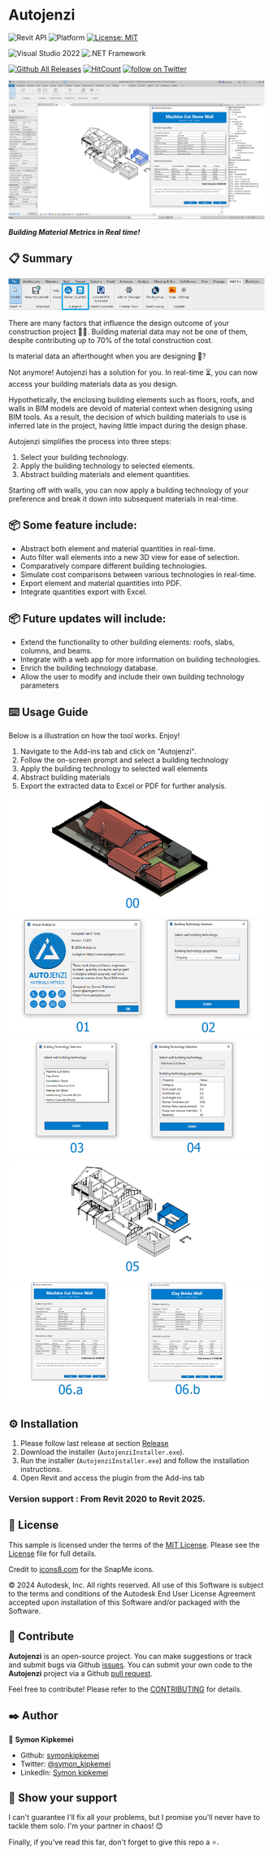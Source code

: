 ﻿
# Autojenzi
![Revit API](https://img.shields.io/badge/Revit%20API%202025-blue.svg) ![Platform](https://img.shields.io/badge/platform-Windows-lightgray.svg) [![License: MIT](https://img.shields.io/badge/License-MIT-yellow.svg)](https://opensource.org/licenses/MIT)


![Visual Studio 2022](https://img.shields.io/badge/Visual_Studio_2022-yellow) ![.NET Framework](https://img.shields.io/badge/.NET_8.0-yellow)


[![Github All Releases](https://img.shields.io/github/downloads/symonkipkemei/Autojenzi/total?color=blue&label=Download)]()
[![HitCount](https://hits.dwyl.com/symonkipkemei/Autojenzi.svg?style=flat-square)](http://hits.dwyl.com/symonkipkemei/Autojenzi)
<a href="https://twitter.com/intent/follow?screen_name=symon_kipkemei">
<img src="https://img.shields.io/twitter/follow/symon_kipkemei?style=social&logo=twitter"
alt="follow on Twitter"></a>


![Sample](src/Addin/Resources/Sample.jpg)

***Building Material Metrics in Real time!***

 
## 📋 Summary

![Ribbon](src/Addin/Resources/Ribbon.png)

There are many factors that influence the design outcome of your construction project 👷‍♂️. Building material data may not be one of them, despite contributing up to 70% of the total construction cost.

Is material data an afterthought when you are designing 🤔?

Not anymore! Autojenzi has a solution for you. In real-time ⏳, you can now access your building materials data as you design.

Hypothetically, the enclosing building elements such as floors, roofs, and walls in BIM models are devoid of material context when designing using BIM tools. As a result, the decision of which building materials to use is inferred late in the project, having little impact during the design phase.

Autojenzi simplifies the process into three steps:

1. Select your building technology.
2. Apply the building technology to selected elements.
3. Abstract building materials and element quantities.


Starting off with walls, you can now apply a building technology of your preference and break it down into subsequent materials in real-time.


## 📦 Some feature include:

- Abstract both element and material quantities in real-time.
- Auto filter wall elements into a new 3D view for ease of selection.
- Comparatively compare different building technologies.
- Simulate cost comparisons between various technologies in real-time.
- Export element and material quantities into PDF.
- Integrate quantities export with Excel.


## 📦 Future updates will include:

- Extend the functionality to other building elements: roofs, slabs, columns, and beams.
- Integrate with a web app for more information on building technologies.
- Enrich the building technology database.
- Allow the user to modify and include their own building technology parameters


 ## ⌨️ Usage Guide

Below is a illustration on how the tool works. Enjoy!
1. Navigate to the Add-ins tab and click on "Autojenzi".
3. Follow the on-screen prompt and select a building technology
4. Apply the building technology to selected wall elements
5. Abstract building materials
6. Export the extracted data to Excel or PDF for further analysis.

![partO](src/Addin/Resources/part0.png)
![partA](src/Addin/Resources/partA.png)
![partB](src/Addin/Resources/partB.png)
![partC](src/Addin/Resources/partC.png)
![partD](src/Addin/Resources/partD.png)



## ⚙️ Installation

1. Please follow last release at section [Release](https://github.com/symonkipkemei/Autojenzi/releases)
2. Download the installer (`AutojenziInstaller.exe`).
3. Run the installer (`AutojenziInstaller.exe`) and follow the installation instructions.
4. Open Revit and access the plugin from the Add-ins tab


### Version support : From Revit 2020 to Revit 2025.


## 📄 License

This sample is licensed under the terms of the [MIT License](http://opensource.org/licenses/MIT). Please see the [License](License.md) file for full details.

Credit to [icons8.com](https://icons8.com) for the SnapMe icons.

© 2024 Autodesk, Inc.  All rights reserved. All use of this Software is subject to the terms and conditions of the Autodesk End User License Agreement accepted upon installation of this Software and/or packaged with the Software.


## 🍚 Contribute

**Autojenzi** is an open-source project. You can make suggestions or track and submit bugs via Github [issues](https://docs.github.com/en/issues/tracking-your-work-with-issues/creating-an-issue). You can submit your own code to the **Autojenzi** project via a Github [pull request](https://docs.github.com/en/pull-requests/collaborating-with-pull-requests/proposing-changes-to-your-work-with-pull-requests/about-pull-requests).

Feel free to contribute!
Please refer to the [CONTRIBUTING](CONTRIBUTING.md) for details.


## ✒️ Author

👤 **Symon Kipkemei**

- Github: [symonkipkemei](https://github.com/symonkipkemei)
- Twitter: [@symon_kipkemei](https://twitter.com/symon_kipkemei)
- LinkedIn: [Symon kipkemei](https://www.linkedin.com/in/symon-kipkemei/)


## 🙏 Show your support


I can't guarantee I'll fix all your problems, but I promise you'll never have to tackle them solo. 
I'm your partner in chaos! 😊

Finally, if you've read this far, don't forget to give this repo a ⭐️. 


